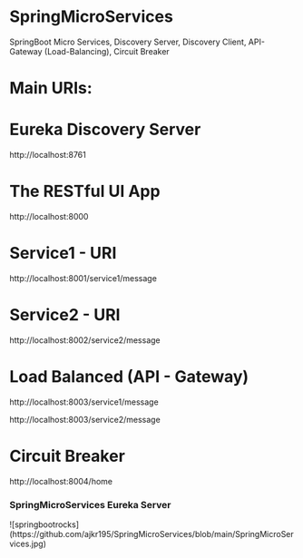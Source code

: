 # SpringMicroServices
SpringBoot Micro Services, Discovery Server, Discovery Client, API-Gateway (Load-Balancing), Circuit Breaker


# Main URIs:


# Eureka Discovery Server
http://localhost:8761


# The RESTful UI App
http://localhost:8000

# Service1 - URI
http://localhost:8001/service1/message

# Service2 - URI
http://localhost:8002/service2/message

# Load Balanced (API - Gateway)
http://localhost:8003/service1/message

http://localhost:8003/service2/message

# Circuit Breaker
http://localhost:8004/home

<h3> SpringMicroServices Eureka Server </h3>
![springbootrocks](https://github.com/ajkr195/SpringMicroServices/blob/main/SpringMicroServices.jpg)
